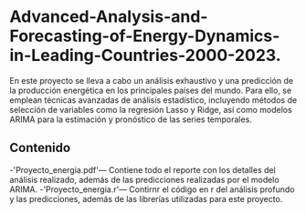 # Advanced-Analysis-and-Forecasting-of-Energy-Dynamics-in-Leading-Countries-2000-2023.

En este proyecto se lleva a cabo un análisis exhaustivo y una predicción de la producción energética en los principales países del mundo. Para ello, se emplean técnicas avanzadas de análisis estadístico, incluyendo métodos de selección de variables como la regresión Lasso y Ridge, así como modelos ARIMA para la estimación y pronóstico de las series temporales.

## Contenido
-'Proyecto_energia.pdf'— Contiene todo el reporte con los detalles del análisis realizado, además de las predicciones realizadas por el modelo ARIMA.
-'Proyecto_energia.r'— Contirnr el código en r del análisis profundo y las predicciones, además de las librerías utilizadas para este proyecto.
